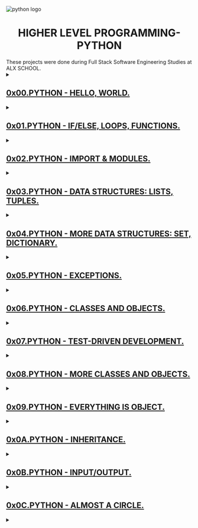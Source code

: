 ![python logo](https://user-images.githubusercontent.com/104820502/192983727-bb6fa611-f1a8-4fd5-9247-f69f34f6db6d.png)
<h1 align="center">HIGHER LEVEL PROGRAMMING-PYTHON</h1>
These projects were done during Full Stack Software Engineering Studies at ALX SCHOOL.

<details>
  <summary>
    <h2><a href="https://github.com/GM-Samuelstein/alx-higher_level_programming/tree/master/0x00-python-hello_world">0x00.PYTHON - HELLO, WORLD.</h2>
  </summary>
  <h2>Learning Objectives</h2>
    <ul>
      <li>Why Python programming is awesome.</li>
      <li>Who created Python.</li>
      <li>Who is Guido van Rossum.</li>
      <li>Where does the name ‘Python’ come from.</li>
      <li>What is the Zen of Python.</li>
      <li>How to use the Python interpreter.</li>
      <li>How to print text and variables using <code>print</code>.</li>
      <li>How to use strings.</li>
      <li>What are indexing and slicing in Python.</li>
      <li>What is the official Python coding style and how to check your code with <code>pycodestyle</code>.</li>
    </ul>
</details>

<details>
  <summary>
    <h2>0x01.PYTHON - IF/ELSE, LOOPS, FUNCTIONS.</h2>
  </summary>
  <p></p>
</details>

<details>
  <summary>
    <h2>0x02.PYTHON - IMPORT & MODULES.</h2>
  </summary>
  <p></p>
</details>

<details>
  <summary>
    <h2>0x03.PYTHON - DATA STRUCTURES: LISTS, TUPLES.</h2>
  </summary>
  <p></p>
</details>

<details>
  <summary>
    <h2>0x04.PYTHON - MORE DATA STRUCTURES: SET, DICTIONARY.</h2>
  </summary>
  <p></p>
</details>

<details>
  <summary>
    <h2>0x05.PYTHON - EXCEPTIONS.</h2>
  </summary>
  <p></p>
</details>

<details>
  <summary>
    <h2>0x06.PYTHON - CLASSES AND OBJECTS.</h2>
  </summary>
  <p></p>
</details>

<details>
  <summary>
    <h2>0x07.PYTHON - TEST-DRIVEN DEVELOPMENT.</h2>
  </summary>
  <p></p>
</details>

<details>
  <summary>
    <h2>0x08.PYTHON - MORE CLASSES AND OBJECTS.</h2>
  </summary>
  <p></p>
</details>

<details>
  <summary>
    <h2>0x09.PYTHON - EVERYTHING IS OBJECT.</h2>
  </summary>
  <p></p>
</details>

<details>
  <summary>
    <h2>0x0A.PYTHON - INHERITANCE.</h2>
  </summary>
  <p></p>
</details>

<details>
  <summary>
    <h2>0x0B.PYTHON - INPUT/OUTPUT.</h2>
  </summary>
  <p></p>
</details>

<details>
  <summary>
    <h2>0x0C.PYTHON - ALMOST A CIRCLE.</h2>
  </summary>
  <p></p>
</details>

<details>
  <summary>
    <h2></h2>
  </summary>
  <p></p>
</details>
